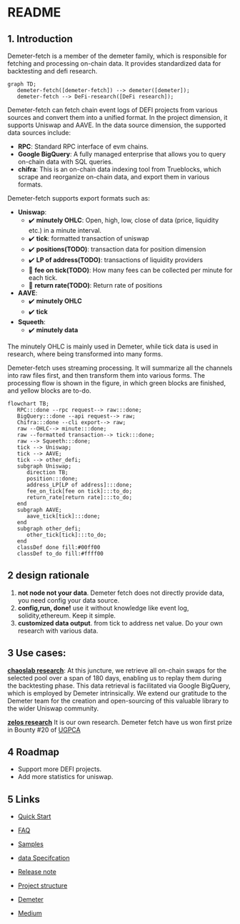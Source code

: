 # README

## 1. Introduction

Demeter-fetch is a member of the demeter family, which is responsible for fetching and processing on-chain data. It provides standardized data for backtesting and defi research.
```mermaid
graph TD;
   demeter-fetch([demeter-fetch]) --> demeter([demeter]);
   demeter-fetch --> DeFi-research([DeFi research]);
```


Demeter-fetch can fetch chain event logs of DEFI projects from various sources and convert them into a unified format. In the project dimension, it supports Uniswap and AAVE. In the data source dimension, the supported data sources include:

* **RPC**: Standard RPC interface of evm chains.
* **Google BigQuery**: A fully managed enterprise that allows you to query on-chain data with SQL queries. 
* **chifra**: This is an on-chain data indexing tool from Trueblocks, which scrape and reorganize on-chain data, and export them in various formats. 

Demeter-fetch supports export formats such as:

* **Uniswap**:
	* ✔️ **minutely OHLC**: Open, high, low, close of data (price, liquidity etc.) in a minute interval.
	* ✔️ **tick**: formatted transaction of uniswap
	* ✔️ **positions(TODO)**: transaction data for position dimension
	* ✔️ **LP of address(TODO)**: transactions of liquidity providers 
	* 🔴 **fee on tick(TODO)**: How many fees can be collected per minute for each tick. 
	* 🔴 **return rate(TODO)**: Return rate of positions
* **AAVE**:
	* ✔️ **minutely OHLC**
	* ✔️ **tick** 
* **Squeeth**:
	* ✔️ **minutely data**

The minutely OHLC is mainly used in Demeter, while tick data is used in research, where being transformed into many forms.

Demeter-fetch uses streaming processing. It will summarize all the channels into raw files first, and then transform them into various forms. The processing flow is shown in the figure, in which green blocks are finished, and yellow blocks are to-do.

```mermaid
flowchart TB;
   RPC:::done --rpc request--> raw:::done;
   BigQuery:::done --api request--> raw;
   Chifra:::done --cli export--> raw;
   raw --OHLC--> minute:::done;
   raw --formatted transaction--> tick:::done;
   raw --> Squeeth:::done;
   tick --> Uniswap;
   tick --> AAVE;
   tick --> other_defi;
   subgraph Uniswap;
      direction TB;
      position:::done;
      address_LP[LP of address]:::done;
      fee_on_tick[fee on tick]:::to_do;
      return_rate[return rate]:::to_do;
   end
   subgraph AAVE;
      aave_tick[tick]:::done;
   end
   subgraph other_defi;
      other_tick[tick]:::to_do;
   end
   classDef done fill:#00ff00
   classDef to_do fill:#ffff00
```

## 2 design rationale
1. **not node not your data**. Demeter fetch does not directly provide data, you need config your data source. 
2. **config,run, done!** use it without knowledge like event log, solidity,ethereum. Keep it simple.
3. **customized data output**. from tick to address net value. Do your own research with various data.

## 3 Use cases:
**[chaoslab research](https://chaoslabs.xyz/resources/chaos_uniswap_v3_lp_simulation_platform_case_study.pdf)**:
At this juncture, we retrieve all on-chain swaps for the selected pool over a span of 180 days,
enabling us to replay them during the backtesting phase. This data retrieval is facilitated
via Google BigQuery, which is employed by Demeter intrinsically.
We extend our gratitude to the Demeter team for the creation and open-sourcing of this
valuable library to the wider Uniswap community.

**[zelos research](https://medium.com/zelos-research/2023-market-sentiment-and-lp-behavior-on-uniswap-d737816cf1f1)** It is our own research. Demeter fetch have us won first prize in Bounty #20 of [UGPCA](https://uniswap.notion.site/Bounty-20-Optimism-Liquidity-Mining-program-546d123fa03049fba4b0b8cd38781117)

## 4 Roadmap

* Support more DEFI projects.
* Add more statistics for uniswap.

## 5 Links

* [Quick Start](docs/quickstart.md)
* [FAQ](docs/faq.md)
* [Samples](docs/samples.md)
* [data Specifcation](docs/specifation.md)
* [Release note](docs/release_note.md)
* [Project structure](docs/structure.md)


* [Demeter](https://github.com/zelos-alpha/demeter)
* [Medium](https://medium.com/zelos-research)







